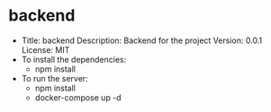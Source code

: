 # backend
- Title: backend
  Description: Backend for the project
  Version: 0.0.1
  License: MIT
- To install the dependencies:
  - npm install
- To run the server:
  - npm install 
  - docker-compose up -d